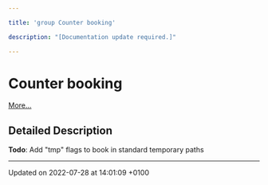 ```yaml
---

title: 'group Counter booking'

description: "[Documentation update required.]"

---
```


# Counter booking

 [More...](#detailed-description)

## Detailed Description


**Todo**: Add "tmp" flags to book in standard temporary paths





-------------------------------

Updated on 2022-07-28 at 14:01:09 +0100
